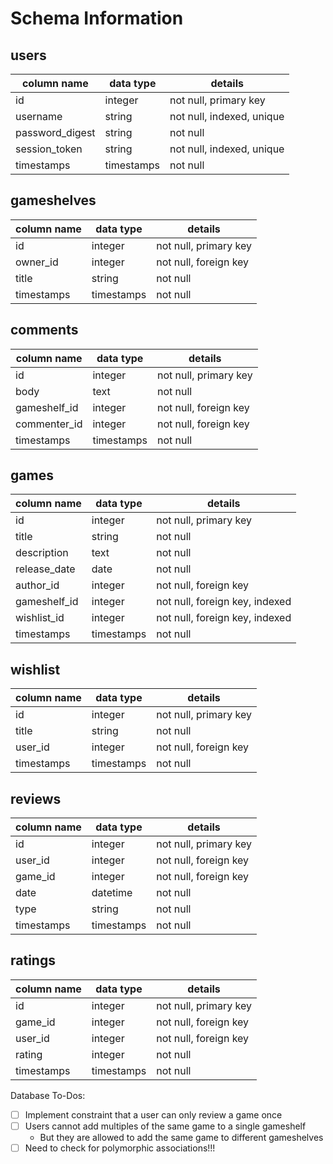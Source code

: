# Schema Information

## users
column name     | data type  | details
----------------|------------|-----------------------
id              | integer    | not null, primary key
username        | string     | not null, indexed, unique
password_digest | string     | not null
session_token   | string     | not null, indexed, unique
timestamps      | timestamps | not null

## gameshelves
column name | data type  | details
------------|------------|-----------------------
id          | integer    | not null, primary key
owner_id    | integer    | not null, foreign key
title       | string     | not null
timestamps  | timestamps | not null

## comments
column name  | data type  | details
-------------|------------|-----------------------
id           | integer    | not null, primary key
body         | text       | not null
gameshelf_id | integer    | not null, foreign key
commenter_id | integer    | not null, foreign key
timestamps   | timestamps | not null

## games
column name  | data type  | details
-------------|------------|-----------------------
id           | integer    | not null, primary key
title        | string     | not null
description  | text       | not null
release_date | date       | not null
author_id    | integer    | not null, foreign key
gameshelf_id | integer    | not null, foreign key, indexed
wishlist_id  | integer    | not null, foreign key, indexed
timestamps   | timestamps | not null

## wishlist
column name  | data type  | details
-------------|------------|-----------------------
id           | integer    | not null, primary key
title        | string     | not null
user_id      | integer    | not null, foreign key
timestamps   | timestamps | not null

## reviews
column name | data type  | details
------------|------------|-----------------------
id          | integer    | not null, primary key
user_id     | integer    | not null, foreign key
game_id     | integer    | not null, foreign key
date        | datetime   | not null
type        | string     | not null
timestamps  | timestamps | not null

## ratings
column name | data type  | details
------------|------------|-----------------------
id          | integer    | not null, primary key
game_id     | integer    | not null, foreign key
user_id     | integer    | not null, foreign key
rating      | integer    | not null
timestamps  | timestamps | not null


Database To-Dos:
- [ ] Implement constraint that a user can only review a game once
- [ ] Users cannot add multiples of the same game to a single gameshelf
  - But they are allowed to add the same game to different gameshelves
- [ ] Need to check for polymorphic associations!!!

